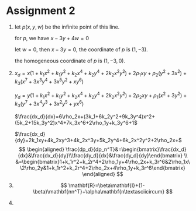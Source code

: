 # Assignment 2

1. let $p(x,y,w)$ be the infinite point of this line.

   for $p$, we have $x-3y+4w=0$

   let $w=0$, then $x-3y=0$, the coordinate of $p$ is $(1,-3)$.

   the homogeneous coordinate of $p$ is $(1,-3,0)$.

2. $x_d=x(1+k_1x^2+k_1y^2+k_2x^4+k_2y^4+2k_2x^2y^2)+2\rho_1xy+\rho_2(y^2+3x^2)+k_3 (x^7+3x^3y^4+3x^5y^2+xy^6)$

   $y_d=y(1+k_1x^2+k_1y^2+k_2x^4+k_2y^4+2k_2x^2y^2)+2\rho_2xy+\rho_1(x^2+3y^2)+k_3 (y^7+3x^4y^3+3x^2y^5+yx^6)$

   $\frac{dx_d}{dx}=6\rho_2x+(3k_1+6k_2y^2+9k_3y^4)x^2+(5k_2+15k_3y^2)x^4+7k_3x^6+2\rho_1y+k_3y^6+1$

   $\frac{dx_d}{dy}=2k_1xy+4k_2xy^3+4k_2x^3y+5k_2y^4+6k_2x^2y^2+2\rho_2x+\$ 
   $$
   \begin{aligned}
   \frac{dp_d}{dp_n^T}&=\begin{bmatrix}\frac{dx_d}{dx}&\frac{dx_d}{dy}\\\frac{dy_d}{dx}&\frac{dy_d}{dy}\end{bmatrix} \\
   &=\begin{bmatrix}1+k_1r^2+k_2r^4+2\rho_1y+4\rho_2x+k_3r^6&2\rho_1x\\2\rho_2y&1+k_1r^2+k_2r^4+2\rho_2x+4\rho_1y+k_3r^6\end{bmatrix}
   \end{aligned}
   $$

3. 
   $$
   \mathbf{R}=\beta\mathbf{I}+(1-\beta)\mathbf{nn^T}+\alpha\mathbf{n\textasciicircum}
   $$

2. 

